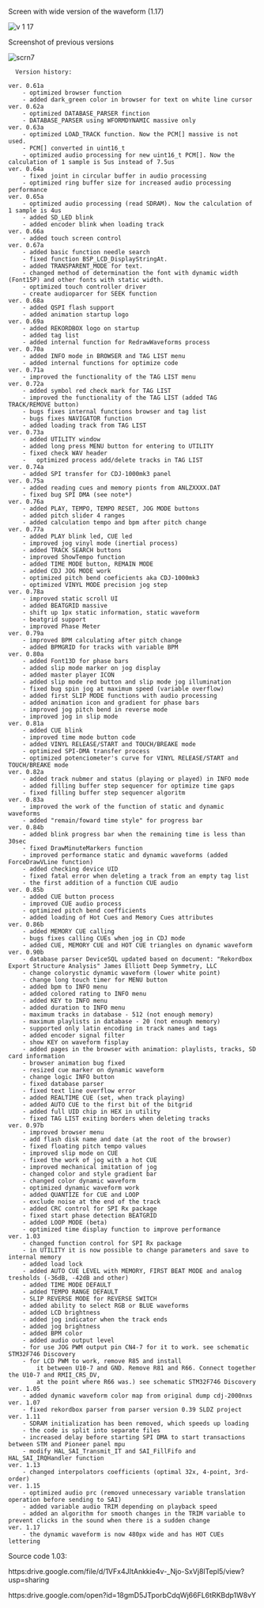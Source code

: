 Screen with wide version of the waveform (1.17)

![v 1 17](https://github.com/user-attachments/assets/4c21c986-d4ea-44b4-be2e-07615a226e58)

Screenshot of previous versions

![scrn7](https://github.com/user-attachments/assets/7b9070c4-3cd0-40a5-979a-4c2b0332c9e2)


      Version history:
            
	ver. 0.61a
		- optimized browser function
		- added dark_green color in browser for text on white line cursor 
	ver. 0.62a
		- optimized DATABASE_PARSER finction
		- DATABASE_PARSER using WFORMDYNAMIC massive only 
	ver. 0.63a
		- optimized LOAD_TRACK function. Now the PCM[] massive is not used.
		- PCM[] converted in uint16_t
		- optimized audio processing for new uint16_t PCM[]. Now the calculation of 1 sample is 5us instead of 7.5us 
	ver. 0.64a
		- fixed joint in circular buffer in audio processing
		- optimized ring buffer size for increased audio processing performance
	ver. 0.65a
		- optimized audio processing (read SDRAM). Now the calculation of 1 sample is 4us 
	 	- added SD_LED blink
		- added encoder blink when loading track
	ver. 0.66a
		- added touch screen control
	ver. 0.67a
		- added basic function needle search
		- fixed function BSP_LCD_DisplayStringAt. 
		- added TRANSPARENT_MODE for text. 
		- changed method of determination the font with dynamic width (Font15P) and other fonts with static width.  
		- optimized touch controller driver
		- create audioparcer for SEEK function
	ver. 0.68a
		- added QSPI flash support
		- added animation startup logo
	ver. 0.69a
		- added REKORDBOX logo on startup
		- added tag list 
		- added internal function for RedrawWaveforms process 
	ver. 0.70a
		- added INFO mode in BROWSER and TAG LIST menu
		- added internal functions for optimize code
	ver. 0.71a
		- improved the functionality of the TAG LIST menu
	ver. 0.72a
		- added symbol red check mark for TAG LIST
		- improved the functionality of the TAG LIST (added TAG TRACK/REMOVE button)
		- bugs fixes internal functions browser and tag list
		- bugs fixes NAVIGATOR function
		- added loading track from TAG LIST
	ver. 0.73a
		- added UTILITY window
		- added long press MENU button for entering to UTILITY
		- fixed check WAV header
		-	optimized process add/delete tracks in TAG LIST
	ver. 0.74a
		- added SPI transfer for CDJ-1000mk3 panel
	ver. 0.75a
		- added reading cues and memory pionts from ANLZXXXX.DAT
		- fixed bug SPI DMA (see note*) 
	ver. 0.76a
		- added PLAY, TEMPO, TEMPO RESET, JOG MODE buttons
		- added pitch slider 4 ranges
		- added calculation tempo and bpm after pitch change
	ver. 0.77a
		- added PLAY blink led, CUE led
		- improved jog vinyl mode (inertial process)
		- added TRACK SEARCH buttons
		- improved ShowTempo function
		- added TIME MODE button, REMAIN MODE
		- added CDJ JOG MODE work
		- optimized pitch bend coeficients aka CDJ-1000mk3
		- optimized VINYL MODE precision jog step
	ver. 0.78a
		- improved static scroll UI
		- added BEATGRID massive
		- shift up 1px static information, static waveform 
		- beatgrid support
		- improved Phase Meter
	ver. 0.79a
		- improved BPM calculating after pitch change
		- added BPMGRID for tracks with variable BPM 
	ver. 0.80a
		- added Font13D for phase bars
		- added slip mode marker on jog display
		- added master player ICON
		- added slip mode red button and slip mode jog illumination
		- fixed bug spin jog at maximum speed (variable overflow)
		- added first SLIP MODE functions with audio processing
		- added animation icon and gradient for phase bars
		- improved jog pitch bend in reverse mode
		- improved jog in slip mode
	ver. 0.81a
		- added CUE blink
		- improved time mode button code
		- added VINYL RELEASE/START and TOUCH/BREAKE mode 
		- optimized SPI-DMA transfer process
		- optimized potenciometer's curve for VINYL RELEASE/START and TOUCH/BREAKE mode
	ver. 0.82a
		- added track nubmer and status (playing or played) in INFO mode
		- added filling buffer step sequencer for optimize time gaps
		- fixed filling buffer step sequencer algoritm
	ver. 0.83a
		- improved the work of the function of static and dynamic waveforms
		- added "remain/foward time style" for progress bar
	ver. 0.84b
		- added blink progress bar when the remaining time is less than 30sec
		- fixed DrawMinuteMarkers function
		- improved performance static and dynamic waveforms (added ForceDrawVLine function)
		- added checking device UID 
		- fixed fatal error when deleting a track from an empty tag list
		- the first addition of a function CUE audio
	ver. 0.85b
		- added CUE button process
		- improved CUE audio process
		- optimized pitch bend coefficients
		- added loading of Hot Cues and Memory Cues attributes
	ver. 0.86b
		- added MEMORY CUE calling
		- bugs fixes calling CUEs when jog in CDJ mode
		- added CUE, MEMORY CUE and HOT CUE triangles on dynamic waveform
	ver. 0.90b
		- database parser DeviceSQL updated based on document: "Rekordbox Export Structure Analysis" James Elliott Deep Symmetry, LLC
		- change colorystic dynamic waveform (lower white point)
		- change long touch timer for MENU button
		- added bpm to INFO menu
		- added colored rating to INFO menu
		- added KEY to INFO menu
		- added duration to INFO menu
		- maximum tracks in database - 512 (not enough memory)
		- maximum playlists in database - 20 (not enough memory)
		- supported only latin encoding in track names and tags
		- added encoder signal filter
		- show KEY on waveform fisplay
		- added pages in the browser with animation: playlists, tracks, SD card information
		- browser animation bug fixed
		- resized cue marker on dynamic waveform
		- change logic INFO button
		- fixed database parser
		- fixed text line overflow error
		- added REALTIME CUE (set, when track playing) 			
		- added AUTO CUE to the first bit of the bitgrid
		- added full UID chip in HEX in utility			
		- fixed TAG LIST exiting borders when deleting tracks
	ver. 0.97b
		- improved browser menu
		- add flash disk name and date (at the root of the browser)
		- fixed floating pitch tempo values
		- improved slip mode on CUE
		- fixed the work of jog with a hot CUE
		- improved mechanical imitation of jog
		- changed color and style gradient bar
		- changed color dynamic waveform
		- optimized dynamic waveform work
		- added QUANTIZE for CUE and LOOP
		- exclude noise at the end of the track
		- added CRC control for SPI Rx package
		- fixed start phase detection BEATGRID
		- added LOOP MODE (beta)
		- optimized time display function to improve performance	
	ver. 1.03
		- changed function control for SPI Rx package
		- in UTILITY it is now possible to change parameters and save to internal memory
		- added load lock
		- added AUTO CUE LEVEL with MEMORY, FIRST BEAT MODE and analog tresholds (-36dB, -42dB and other)
		- added TIME MODE DEFAULT 
		- added TEMPO RANGE DEFAULT 
		- SLIP REVERSE MODE for REVERSE SWITCH
		- added ability to select RGB or BLUE waveforms
		- added LCD brightness
		- added jog indicator when the track ends 
		- added jog brightness
		- added BPM color
		- added audio output level
		- for use JOG PWM output pin CN4-7 for it to work. see schematic STM32F746 Discovery
		- for LCD PWM to work, remove R85 and install 
			it between U10-7 and GND. Remove R81 and R66. Connect together the U10-7 and RMII_CRS_DV, 
			at the point where R66 was.) see schematic STM32F746 Discovery
	ver. 1.05
		- added dynamic waveform color map from original dump cdj-2000nxs
	ver. 1.07
		- fixed rekordbox parser from parser version 0.39 SLDZ project
	ver. 1.11 
		- SDRAM initialization has been removed, which speeds up loading
		- the code is split into separate files
		- increased delay before starting SPI DMA to start transactions between STM and Pioneer panel mpu
		- modify HAL_SAI_Transmit_IT and SAI_FillFifo and HAL_SAI_IRQHandler function
	ver. 1.13 
		- changed interpolators coefficients (optimal 32x, 4-point, 3rd-order)
	ver. 1.15 
		- optimized audio prc (removed unnecessary variable translation operation before sending to SAI)
		- added variable audio TRIM depending on playback speed
		- added an algorithm for smooth changes in the TRIM variable to prevent clicks in the sound when there is a sudden change
	ver. 1.17
		- the dynamic waveform is now 480px wide and has HOT CUEs lettering



Source code 1.03:

https:drive.google.com/file/d/1VFx4JItAnkkie4v-_Njo-SxVj8lTepl5/view?usp=sharing



https:drive.google.com/open?id=18gmD5JTporbCdqWj66FL6tRKBdp1W8vY

